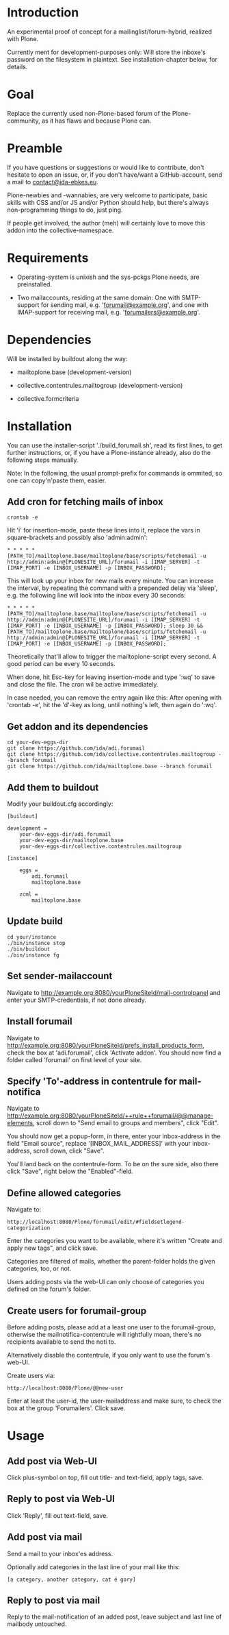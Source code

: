 Introduction
============

An experimental proof of concept for a mailinglist/forum-hybrid, realized with Plone.

Currently ment for development-purposes only: Will store the inboxe's password
on the filesystem in plaintext. See installation-chapter below, for details.


Goal
====

Replace the currently used non-Plone-based forum of the Plone-community,
as it has flaws and because Plone can.


Preamble
========

If you have questions or suggestions or would like to contribute, don't
hesitate to open an issue, or, if you don't have/want a GitHub-account,
send a mail to <contact@ida-ebkes.eu>.

Plone-newbies and -wannabies, are very welcome to participate, basic skills
with CSS and/or JS and/or Python should help, but there's always non-programming
things to do, just ping.

If people get involved, the author (meh) will certainly love to move
this addon into the collective-namespace.


Requirements
=============

- Operating-system is unixish and the sys-pckgs Plone needs, are preinstalled.

- Two mailaccounts, residing at the same domain:
One with SMTP-support for sending mail, e.g. 'forumail@example.org',
and one with IMAP-support for receiving mail, e.g. 'forumailers@example.org'.


Dependencies
============

Will be installed by buildout along the way:

- mailtoplone.base (development-version)

- collective.contentrules.mailtogroup (development-version)

- collective.formcriteria


Installation
============

You can use the installer-script './build_forumail.sh', read its first lines,
to get further instructions, or, if you have a Plone-instance already, also do
the following steps manually.

Note: In the following, the usual prompt-prefix for commands is ommited, so one can copy'n'paste them, easier.


Add cron for fetching mails of inbox
------------------------------------

    crontab -e

Hit 'i' for insertion-mode, paste these lines into it, replace the vars in square-brackets and possibly also 'admin:admin':

    * * * * * [PATH_TO]/mailtoplone.base/mailtoplone/base/scripts/fetchemail -u http://admin:admin@[PLONESITE_URL]/forumail -i [IMAP_SERVER] -t [IMAP_PORT] -e [INBOX_USERNAME] -p [INBOX_PASSWORD];

This will look up your inbox for new mails every minute. You can increase the
interval, by repeating the command with a prepended delay via 'sleep', e.g. the
following line will look into the inbox every 30 seconds:

    * * * * * [PATH_TO]/mailtoplone.base/mailtoplone/base/scripts/fetchemail -u http://admin:admin@[PLONESITE_URL]/forumail -i [IMAP_SERVER] -t [IMAP_PORT] -e [INBOX_USERNAME] -p [INBOX_PASSWORD]; sleep 30 && [PATH_TO]/mailtoplone.base/mailtoplone/base/scripts/fetchemail -u http://admin:admin@[PLONESITE_URL]/forumail -i [IMAP_SERVER] -t [IMAP_PORT] -e [INBOX_USERNAME] -p [INBOX_PASSWORD];


Theoretically that'll allow to trigger the mailtoplone-script every second.
A good period can be every 10 seconds.

When done, hit Esc-key for leaving insertion-mode and type ':wq' to save and
close the file. The cron wil be active immediately.

In case needed, you can remove the entry again like this:
After opening with 'crontab -e', hit the 'd'-key as long,
 until nothing's left, then again do ':wq'.


Get addon and its dependencies
-------------------------------

    cd your-dev-eggs-dir
    git clone https://github.com/ida/adi.forumail
    git clone https://github.com/ida/collective.contentrules.mailtogroup --branch forumail
    git clone https://github.com/ida/mailtoplone.base --branch forumail


Add them to buildout
---------------------

Modify your buildout.cfg accordingly:

    [buildout]
    
    development =
        your-dev-eggs-dir/adi.forumail
        your-dev-eggs-dir/mailtoplone.base
        your-dev-eggs-dir/collective.contentrules.mailtogroup
    
    [instance]
    
        eggs =
            adi.forumail
            mailtoplone.base

        zcml =
            mailtoplone.base


Update build
------------

    cd your/instance
    ./bin/instance stop
    ./bin/buildout
    ./bin/instance fg


Set sender-mailaccount
----------------------

Navigate to http://example.org:8080/yourPloneSiteId/mail-controlpanel and enter your
SMTP-credentials, if not done already.


Install forumail
----------------

Navigate to http://example.org:8080/yourPloneSiteId/prefs_install_products_form,
check the box at 'adi.forumail', click 'Activate addon'.
You should now find a folder called 'forumail' on first level of your site.

Specify 'To'-address in contentrule for mail-notifica
-----------------------------------------------------

Navigate to 
http://example.org:8080/yourPloneSiteId/++rule++forumail/@@manage-elements,
scroll down to "Send email to groups and members", click "Edit".

You should now get a popup-form, in there, enter your inbox-address in the 
field "Email source", replace '[INBOX_MAIL_ADDRESS]' with your inbox-address, scroll down, click "Save".

You'll land back on the contentrule-form. To be on the sure side, also there click "Save",
right below the "Enabled"-field.


Define allowed categories
-------------------------

Navigate to:

    http://localhost:8080/Plone/forumail/edit/#fieldsetlegend-categorization

Enter the categories you want to be available, where it's written "Create and apply new tags", and click save.

Categories are filtered of mails, whether the parent-folder holds the given
categories, too, or not.

Users adding posts via the web-UI can only choose of categories you defined on the
forum's folder.


Create users for forumail-group
-------------------------------

Before adding posts, please add at a least one user to the forumail-group,
otherwise the mailnotifica-contentrule will rightfully moan, there's no
recipients available to send the noti to.

Alternatively disable the contentrule, if you only want to use the forum's web-UI.

Create users via:

    http://localhost:8080/Plone/@@new-user

Enter at least the user-id, the user-mailaddress
and make sure, to check the box at the group 'Forumailers'.
Click save.


Usage
=====

Add post via Web-UI
-------------------

Click plus-symbol on top, fill out title- and text-field, apply tags, save.


Reply to post via Web-UI
------------------------

Click 'Reply', fill out text-field, save.


Add post via mail
-----------------

Send a mail to your inbox'es address.

Optionally add categories in the last line of your mail like this:

    [a category, another category, cat é gory]


Reply to post via mail
----------------------

Reply to the mail-notification of an added post, leave subject
and last line of mailbody untouched.

